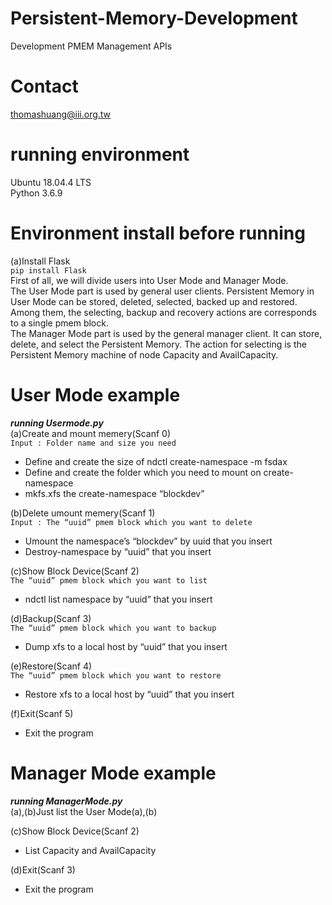 # Persistent-Memory-Development
Development PMEM Management APIs
# Contact
thomashuang@iii.org.tw
# running environment
Ubuntu 18.04.4 LTS  
Python 3.6.9
# Environment install before running
(a)Install Flask    
    ```
    pip install Flask
    ```  
First of all, we will divide users into User Mode and Manager Mode.  
The User Mode part is used by general user clients. Persistent Memory in User Mode can be stored, deleted, selected, backed up and restored. Among them, the selecting, backup and recovery actions are  corresponds to a single pmem block.  
The Manager Mode part is used by the general manager client. It can store, delete, and select the Persistent Memory. The action for selecting is the Persistent Memory machine of node Capacity and AvailCapacity.  
# User Mode example
***running Usermode.py***  
(a)Create and mount memery(Scanf 0)  
`Input : Folder name and size you need`
- Define and create the size of ndctl create-namespace -m fsdax  
- Define and create the folder which you need to mount on create-namespace  
- mkfs.xfs the create-namespace “blockdev”

(b)Delete umount memery(Scanf 1)  
`Input : The “uuid” pmem block which you want to delete`
- Umount the namespace’s “blockdev” by uuid that you insert  
- Destroy-namespace by “uuid” that you insert

(c)Show Block Device(Scanf 2)  
`The “uuid” pmem block which you want to list`
- ndctl list namespace by “uuid” that you insert

(d)Backup(Scanf 3)  
`The “uuid” pmem block which you want to backup`
- Dump xfs to a local host by “uuid” that you insert

(e)Restore(Scanf 4)  
`The “uuid” pmem block which you want to restore`
- Restore xfs to a local host by “uuid” that you insert

(f)Exit(Scanf 5)  
- Exit the program

#  Manager Mode example
***running ManagerMode.py***  
(a),(b)Just list the User Mode(a),(b)  

(c)Show Block Device(Scanf 2)    
- List Capacity and AvailCapacity  

(d)Exit(Scanf 3)  
- Exit the program

